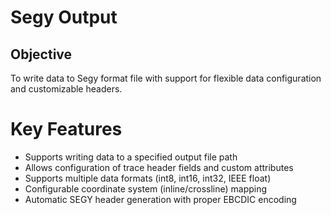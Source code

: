 # Segy Output

## Objective

To write data to Segy format file with support for flexible data configuration and customizable headers.

# Key Features

- Supports writing data to a specified output file path
- Allows configuration of trace header fields and custom attributes
- Supports multiple data formats (int8, int16, int32, IEEE float)
- Configurable coordinate system (inline/crossline) mapping
- Automatic SEGY header generation with proper EBCDIC encoding
